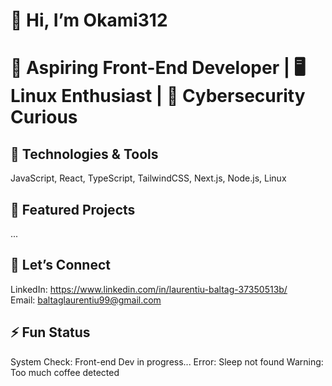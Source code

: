 # 👋 Hi, I’m Okami312  

# 🚀 Aspiring **Front-End Developer** | 🖥️ Linux Enthusiast | 🔐 Cybersecurity Curious  

## 🔧 Technologies & Tools
JavaScript, React, TypeScript, TailwindCSS, Next.js, Node.js, Linux  
## 📌 Featured Projects  
...
## 💬 Let’s Connect  
LinkedIn: https://www.linkedin.com/in/laurentiu-baltag-37350513b/  
Email: baltaglaurentiu99@gmail.com  

## ⚡ Fun Status  
System Check: Front-end Dev in progress...
Error: Sleep not found
Warning: Too much coffee detected
